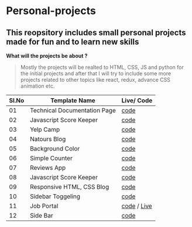 # Personal-projects

## This reopsitory includes small personal projects made for fun and to learn new skills

**What will the projects be about ?**

> Mostly the projects will be realted to HTML, CSS, JS and python for the initial projects and after that I will try to include some more projects related to other topics like react, redux, advance CSS animation etc.

| Sl.No | Template Name                | Live/ Code                                                                                                                                         |
| ----- | ---------------------------- | -------------------------------------------------------------------------------------------------------------------------------------------------- |
| 01    | Technical Documentation Page | [code](https://github.com/dhruvsharma1999/personal-projects/tree/master/technicalDocumentation)                                                    |
| 02    | Javascript Score Keeper      | [code](https://github.com/dhruvsharma1999/personal-projects/tree/master/technicalDocumentation)                                                    |
| 03    | Yelp Camp                    | [code](https://github.com/dhruvsharma1999/personal-projects/tree/master/yelpcamp)                                                                  |
| 04    | Natours Blog                 | [code](https://github.com/dhruvsharma1999/personal-projects/tree/master/natoursProject)                                                            |
| 05    | Background Color             | [code](https://github.com/dhruvsharma1999/personal-projects/tree/master/change-background)                                                         |
| 06    | Simple Counter               | [code](https://github.com/dhruvsharma1999/personal-projects/tree/master/counter)                                                                   |
| 07    | Reviews App                  | [code](https://github.com/dhruvsharma1999/personal-projects/tree/master/reviews)                                                                   |
| 08    | Javascript Score Keeper      | [code](https://github.com/dhruvsharma1999/personal-projects/tree/master/technicalDocumentation)                                                    |
| 09    | Responsive HTML, CSS Blog    | [code](https://github.com/dhruvsharma1999/personal-projects/tree/master/responsiveWebsiteCss)                                                      |
| 10    | Sidebar Toggeling            | [code](https://github.com/dhruvsharma1999/personal-projects/tree/master/sidebar)                                                                   |
| 11    | Job Portal                   | [code](https://github.com/dhruvsharma1999/personal-projects/tree/master/my-jobs-js-appr) / [Live](https://my-job-squareboat-task-app.netlify.app/) |
| 12    | Side Bar                     | [code](https://github.com/dhruvsharma1999/personal-projects/tree/master/sidebar)                                                                   |
